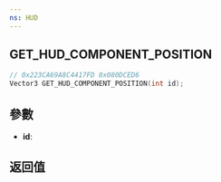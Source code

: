 ```yaml
---
ns: HUD
---
```

## GET_HUD_COMPONENT_POSITION

```c
// 0x223CA69A8C4417FD 0x080DCED6
Vector3 GET_HUD_COMPONENT_POSITION(int id);
```


## 參數
* **id**: 

## 返回值
